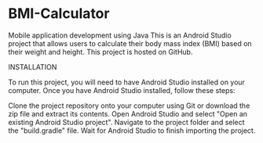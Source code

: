 # BMI-Calculator
Mobile application development using Java 
This is an Android Studio project that allows users to calculate their body mass index (BMI) based on their weight and height. This project is hosted on GitHub.



INSTALLATION

To run this project, you will need to have Android Studio installed on your computer. Once you have Android Studio installed, follow these steps:

Clone the project repository onto your computer using Git or download the zip file and extract its contents.
Open Android Studio and select "Open an existing Android Studio project".
Navigate to the project folder and select the "build.gradle" file.
Wait for Android Studio to finish importing the project.

